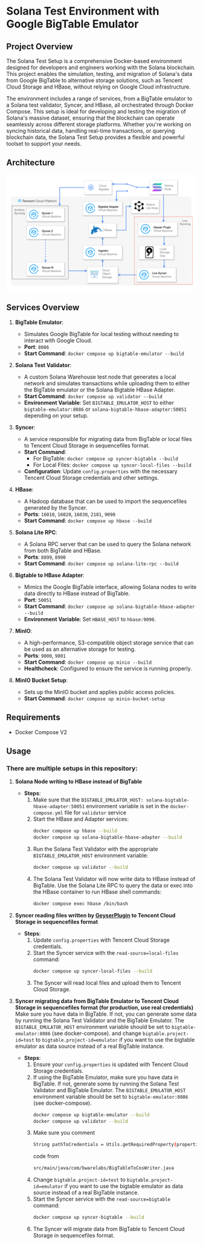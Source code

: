 # Solana Test Environment with Google BigTable Emulator

## Project Overview

The Solana Test Setup is a comprehensive Docker-based environment designed for developers and engineers working with the Solana blockchain. This project enables the simulation, testing, and migration of Solana's data from Google BigTable to alternative storage solutions, such as Tencent Cloud Storage and HBase, without relying on Google Cloud infrastructure.

The environment includes a range of services, from a BigTable emulator to a Solana test validator, Syncer, and HBase, all orchestrated through Docker Compose. This setup is ideal for developing and testing the migration of Solana's massive dataset, ensuring that the blockchain can operate seamlessly across different storage platforms. Whether you're working on syncing historical data, handling real-time transactions, or querying blockchain data, the Solana Test Setup provides a flexible and powerful toolset to support your needs.

## Architecture
![Solana Syncer Architecture](https://github.com/bwarelabs/solana-test-setup/blob/cleanup/solana-syncing-architecture.png?raw=true)

## Services Overview

1. **BigTable Emulator**:
    - Simulates Google BigTable for local testing without needing to interact with Google Cloud.
    - **Port**: `8086`
    - **Start Command**: `docker compose up bigtable-emulator --build`

2. **Solana Test Validator**:
    - A custom Solana Warehouse test node that generates a local network and simulates transactions while uploading them to either the BigTable emulator or the Solana Bigtable HBase Adapter.
    - **Start Command**: `docker compose up validator --build`
    - **Environment Variable**: Set `BIGTABLE_EMULATOR_HOST` to either `bigtable-emulator:8086` or `solana-bigtable-hbase-adapter:50051` depending on your setup.

3. **Syncer**:
    - A service responsible for migrating data from BigTable or local files to Tencent Cloud Storage in sequencefiles format.
    - **Start Command**:
        - For BigTable: `docker compose up syncer-bigtable --build`
        - For Local Files: `docker compose up syncer-local-files --build`
    - **Configuration**: Update `config.properties` with the necessary Tencent Cloud Storage credentials and other settings.

4. **HBase**:
    - A Hadoop database that can be used to import the sequencefiles generated by the Syncer.
    - **Ports**: `16010`, `16020`, `16030`, `2181`, `9090`
    - **Start Command**: `docker compose up hbase --build`

5. **Solana Lite RPC**:
    - A Solana RPC server that can be used to query the Solana network from both BigTable and HBase.
    - **Ports**: `8899`, `8900`
    - **Start Command**: `docker compose up solana-lite-rpc --build`

6. **Bigtable to HBase Adapter**:
    - Mimics the Google BigTable interface, allowing Solana nodes to write data directly to HBase instead of BigTable.
    - **Port**: `50051`
    - **Start Command**: `docker compose up solana-bigtable-hbase-adapter --build`
    - **Environment Variable**: Set `HBASE_HOST` to `hbase:9090`.

7. **MinIO**:
    - A high-performance, S3-compatible object storage service that can be used as an alternative storage for testing.
    - **Ports**: `9000`, `9001`
    - **Start Command**: `docker compose up minio --build`
    - **Healthcheck**: Configured to ensure the service is running properly.

8. **MinIO Bucket Setup**:
    - Sets up the MinIO bucket and applies public access policies.
    - **Start Command**: `docker compose up minio-bucket-setup`

## Requirements
- Docker Compose V2

## Usage

### There are multiple setups in this repository:

1. **Solana Node writing to HBase instead of BigTable**
    - **Steps**:
        1. Make sure that the `BIGTABLE_EMULATOR_HOST: solana-bigtable-hbase-adapter:50051` environment variable is set in the `docker-compose.yml` file for `validator` service
        2. Start the HBase and Adapter services:
           ```bash
           docker compose up hbase --build
           docker compose up solana-bigtable-hbase-adapter --build
           ```
        3. Run the Solana Test Validator with the appropriate `BIGTABLE_EMULATOR_HOST` environment variable:
           ```bash
           docker compose up validator --build
           ```
        4. The Solana Test Validator will now write data to HBase instead of BigTable. Use the Solana Lite RPC to query the data or exec into the HBase container to run HBase shell commands:
           ```bash
           docker compose exec hbase /bin/bash
           ```

2. **Syncer reading files written by [GeyserPlugin](https://github.com/bwarelabs/solana-cos-plugin) to Tencent Cloud Storage in sequencefiles format**
    - **Steps**:
        1. Update `config.properties` with Tencent Cloud Storage credentials.
        2. Start the Syncer service with the `read-source=local-files` command:
           ```bash
           docker compose up syncer-local-files --build
           ```
        3. The Syncer will read local files and upload them to Tencent Cloud Storage.

3. **Syncer migrating data from BigTable Emulator to Tencent Cloud Storage in sequencefiles format (for production, use real credentials)**  
   Make sure you have data in BigTable. If not, you can generate some data by running the Solana Test Validator and the BigTable Emulator. The `BIGTABLE_EMULATOR_HOST` environment variable should be set to `bigtable-emulator:8086` (see docker-compose). 
   and change `bigtable.project-id=test` to `bigtable.project-id=emulator` if you want to use the bigtable emulator as data source instead of a real BigTable instance.

    - **Steps**:
        1. Ensure your `config.properties` is updated with Tencent Cloud Storage credentials.
        2. If using the BigTable Emulator, make sure you have data in BigTable. If not, generate some by running the Solana Test Validator and BigTable Emulator. The `BIGTABLE_EMULATOR_HOST` environment variable should be set to `bigtable-emulator:8086` (see docker-compose).
           ```bash
           docker compose up bigtable-emulator --build
           docker compose up validator --build
           ```
        3. Make sure you comment
           ```bash  
           String pathToCredentials = Utils.getRequiredProperty(properties, "bigtable.credentials");
           ```
           code from
           ```bash
           src/main/java/com/bwarelabs/BigTableToCosWriter.java
           ```
        4. Change `bigtable.project-id=test` to `bigtable.project-id=emulator` if you want to use the bigtable emulator as data source instead of a real BigTable instance.
        5. Start the Syncer service with the `read-source=bigtable` command:
           ```bash
           docker compose up syncer-bigtable --build
           ```
        6. The Syncer will migrate data from BigTable to Tencent Cloud Storage in sequencefiles format.
